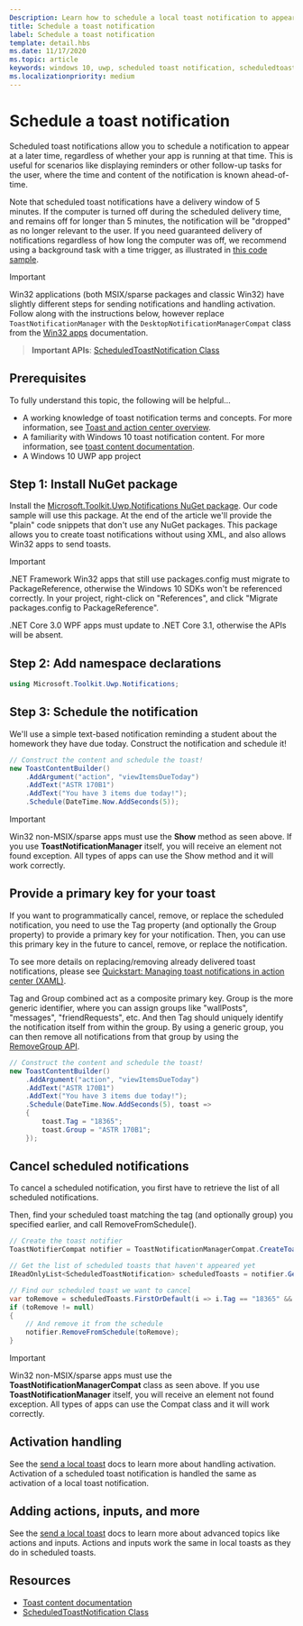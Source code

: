 ```yaml
---
Description: Learn how to schedule a local toast notification to appear at a later time.
title: Schedule a toast notification
label: Schedule a toast notification
template: detail.hbs
ms.date: 11/17/2020
ms.topic: article
keywords: windows 10, uwp, scheduled toast notification, scheduledtoastnotification, how to, quickstart, getting started, code sample, walkthrough
ms.localizationpriority: medium
---
```


# Schedule a toast notification

Scheduled toast notifications allow you to schedule a notification to appear at a later time, regardless of whether your app is running at that time. This is useful for scenarios like displaying reminders or other follow-up tasks for the user, where the time and content of the notification is known ahead-of-time.

Note that scheduled toast notifications have a delivery window of 5 minutes. If the computer is turned off during the scheduled delivery time, and remains off for longer than 5 minutes, the notification will be "dropped" as no longer relevant to the user. If you need guaranteed delivery of notifications regardless of how long the computer was off, we recommend using a background task with a time trigger, as illustrated in [this code sample](https://github.com/WindowsNotifications/quickstart-snoozable-toasts-even-if-computer-is-off).

> [!IMPORTANT]
> Win32 applications (both MSIX/sparse packages and classic Win32) have slightly different steps for sending notifications and handling activation. Follow along with the instructions below, however replace `ToastNotificationManager` with the `DesktopNotificationManagerCompat` class from the [Win32 apps](toast-desktop-apps.md) documentation.

> **Important APIs**: [ScheduledToastNotification Class](/uwp/api/Windows.UI.Notifications.ScheduledToastNotification)


## Prerequisites

To fully understand this topic, the following will be helpful...

* A working knowledge of toast notification terms and concepts. For more information, see [Toast and action center overview](/archive/blogs/tiles_and_toasts/toast-notification-and-action-center-overview-for-windows-10).
* A familiarity with Windows 10 toast notification content. For more information, see [toast content documentation](adaptive-interactive-toasts.md).
* A Windows 10 UWP app project


## Step 1: Install NuGet package

Install the [Microsoft.Toolkit.Uwp.Notifications NuGet package](https://www.nuget.org/packages/Microsoft.Toolkit.Uwp.Notifications/). Our code sample will use this package. At the end of the article we'll provide the "plain" code snippets that don't use any NuGet packages. This package allows you to create toast notifications without using XML, and also allows Win32 apps to send toasts.

> [!IMPORTANT]
> .NET Framework Win32 apps that still use packages.config must migrate to PackageReference, otherwise the Windows 10 SDKs won't be referenced correctly. In your project, right-click on "References", and click "Migrate packages.config to PackageReference".
> 
> .NET Core 3.0 WPF apps must update to .NET Core 3.1, otherwise the APIs will be absent.


## Step 2: Add namespace declarations

```csharp
using Microsoft.Toolkit.Uwp.Notifications;
```


## Step 3: Schedule the notification

We'll use a simple text-based notification reminding a student about the homework they have due today. Construct the notification and schedule it!

```csharp
// Construct the content and schedule the toast!
new ToastContentBuilder()
    .AddArgument("action", "viewItemsDueToday")
    .AddText("ASTR 170B1")
    .AddText("You have 3 items due today!");
    .Schedule(DateTime.Now.AddSeconds(5));
```

> [!IMPORTANT]
> Win32 non-MSIX/sparse apps must use the **Show** method as seen above. If you use **ToastNotificationManager** itself, you will receive an element not found exception. All types of apps can use the Show method and it will work correctly.


## Provide a primary key for your toast

If you want to programmatically cancel, remove, or replace the scheduled notification, you need to use the Tag property (and optionally the Group property) to provide a primary key for your notification. Then, you can use this primary key in the future to cancel, remove, or replace the notification.

To see more details on replacing/removing already delivered toast notifications, please see [Quickstart: Managing toast notifications in action center (XAML)](/previous-versions/windows/apps/dn631260(v=win.10)).

Tag and Group combined act as a composite primary key. Group is the more generic identifier, where you can assign groups like "wallPosts", "messages", "friendRequests", etc. And then Tag should uniquely identify the notification itself from within the group. By using a generic group, you can then remove all notifications from that group by using the [RemoveGroup API](/uwp/api/Windows.UI.Notifications.ToastNotificationHistory#Windows_UI_Notifications_ToastNotificationHistory_RemoveGroup_System_String_).

```csharp
// Construct the content and schedule the toast!
new ToastContentBuilder()
    .AddArgument("action", "viewItemsDueToday")
    .AddText("ASTR 170B1")
    .AddText("You have 3 items due today!");
    .Schedule(DateTime.Now.AddSeconds(5), toast =>
    {
        toast.Tag = "18365";
        toast.Group = "ASTR 170B1";
    });
```


## Cancel scheduled notifications

To cancel a scheduled notification, you first have to retrieve the list of all scheduled notifications.

Then, find your scheduled toast matching the tag (and optionally group) you specified earlier, and call RemoveFromSchedule().

```csharp
// Create the toast notifier
ToastNotifierCompat notifier = ToastNotificationManagerCompat.CreateToastNotifier();

// Get the list of scheduled toasts that haven't appeared yet
IReadOnlyList<ScheduledToastNotification> scheduledToasts = notifier.GetScheduledToastNotifications();

// Find our scheduled toast we want to cancel
var toRemove = scheduledToasts.FirstOrDefault(i => i.Tag == "18365" && i.Group == "ASTR 170B1");
if (toRemove != null)
{
    // And remove it from the schedule
    notifier.RemoveFromSchedule(toRemove);
}
```

> [!IMPORTANT]
> Win32 non-MSIX/sparse apps must use the **ToastNotificationManagerCompat** class as seen above. If you use **ToastNotificationManager** itself, you will receive an element not found exception. All types of apps can use the Compat class and it will work correctly.


## Activation handling

See the [send a local toast](send-local-toast.md) docs to learn more about handling activation. Activation of a scheduled toast notification is handled the same as activation of a local toast notification.


## Adding actions, inputs, and more

See the [send a local toast](send-local-toast.md) docs to learn more about advanced topics like actions and inputs. Actions and inputs work the same in local toasts as they do in scheduled toasts.


## Resources

* [Toast content documentation](adaptive-interactive-toasts.md)
* [ScheduledToastNotification Class](/uwp/api/Windows.UI.Notifications.ScheduledToastNotification)